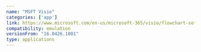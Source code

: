 ```yaml
---
name: "MSFT Visio"
categories: ['app']
link: https://www.microsoft.com/en-us/microsoft-365/visio/flowchart-software
compatibility: emulation
versionFrom: "16.0426.1001"
type: applications
---
```


